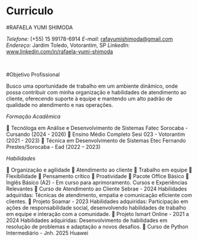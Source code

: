 # Curriculo

#RAFAELA YUMI SHIMODA

*Telefone:* (+55) 15 99178-6914
*E-mail:* rafayumishimoda@gmail.com
*Endereço:* Jardim Toledo, Votorantim, SP
*LinkedIn:* www.linkedin.com/in/rafaela-yumi-shimoda

<br>

#Objetivo Profissional

Busco uma oportunidade de trabalho em um ambiente dinâmico, onde
possa contribuir com minha organização e habilidades de atendimento ao cliente,
oferecendo suporte à equipe e mantendo um alto padrão de qualidade no
atendimento e nas operações.

*Formação Acadêmica*

 Tecnóloga em Análise e Desenvolvimento de Sistemas
Fatec Sorocaba - Cursando (2024 - 2026)
 Ensino Médio Completo
Sesi 023 - Votorantim (2021 - 2023)
 Técnica em Desenvolvimento de Sistemas
Etec Fernando Prestes/Sorocaba - Ead (2022 – 2023)

*Habilidades*

 Organização e agilidade
 Atendimento ao cliente
 Trabalho em equipe
 Flexibilidade
 Pensamento crítico
 Proatividade
 Pacote Office Básico
 Inglês Básico (A2) - Em curso para aprimoramento.
Cursos e Experiências Relevantes
 Curso de Atendimento ao Cliente Sebrae - 2024
Habilidades adquiridas: Técnicas de atendimento, empatia e comunicação
eficiente com clientes.
 Projeto Soamar - 2023
Habilidades adquiridas: Participação em ações de responsabilidade social,
desenvolvendo habilidades de trabalho em equipe e interação com a
comunidade.
 Projeto Ismart Online - 2021 a 2024
Habilidades adquiridas: Desenvolvimento de habilidades em resolução de
problemas e adaptação a novos desafios.
 Curso de Python Intermediário - Jnh. 2025
Huawei 
